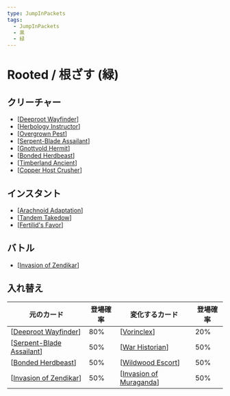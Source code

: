 ```yaml
---
type: JumpInPackets
tags:
  - JumpInPackets
  - 黒
  - 緑
---
```

# Rooted / 根ざす (緑)

## クリーチャー

* [[Deeproot Wayfinder]]
* [[Herbology Instructor]]
* [[Overgrown Pest]]
* [[Serpent-Blade Assailant]]
* [[Gnottvold Hermit]]
* [[Bonded Herdbeast]]
* [[Timberland Ancient]]
* [[Copper Host Crusher]]

## インスタント

* [[Arachnoid Adaptation]]
* [[Tandem Takedow]]
* [[Fertilid's Favor]]

## バトル

* [[Invasion of Zendikar]]

## 入れ替え

| 元のカード                  | 登場確率 | 変化するカード            | 登場確率 |
| --------------------------- | -------- | ------------------------- | -------- |
| [[Deeproot Wayfinder]]      | 80%      | [[Vorinclex]]             | 20%      |
| [[Serpent-Blade Assailant]] | 50%      | [[War Historian]]         | 50%      |
| [[Bonded Herdbeast]]        | 50%      | [[Wildwood Escort]]       | 50%      |
| [[Invasion of Zendikar]]    | 50%      | [[Invasion of Muraganda]] | 50%      |


[//begin]: # "Autogenerated link references for markdown compatibility"
[Deeproot Wayfinder]: <../../Cards/Creatures/Deeproot Wayfinder.md> "Deeproot Wayfinder / 深根の道探し (1)(緑) 2/3"
[Herbology Instructor]: <../../Cards/Creatures/Herbology Instructor.md> "Herbology Instructor / 雑草学の指導者 (1)(緑) 1/3"
[Overgrown Pest]: <../../Cards/Creatures/Overgrown Pest.md> "Overgrown Pest / 巨大化した害獣 (2)(緑) 2/2"
[Serpent-Blade Assailant]: <../../Cards/Creatures/Serpent-Blade Assailant.md> "Serpent-Blade Assailant / 大蛇刃の通り魔 (2)(緑) 2/1"
[Gnottvold Hermit]: <../../Cards/Creatures/Gnottvold Hermit.md> "Gnottvold Hermit / ノットヴォルドの隠遁者 (3)(緑) 4/4"
[Bonded Herdbeast]: <../../Cards/Creatures/Bonded Herdbeast.md> "Bonded Herdbeast / 結束した群獣 (4)(緑) 4/5"
[Timberland Ancient]: <../../Cards/Creatures/Timberland Ancient.md> "Timberland Ancient / 森林地の古霊 (4)(緑)(緑) 6/5"
[Copper Host Crusher]: <../../Cards/Creatures/Copper Host Crusher.md> "Copper Host Crusher / 銅の徒党の破壊屋 (6)(緑)(緑) 8/8"
[Arachnoid Adaptation]: <../../Cards/Instants/Arachnoid Adaptation.md> "Arachnoid Adaptation / 機械蜘蛛の順応 (緑)"
[Tandem Takedow]: <../../Cards/Instants/Tandem Takedow.md> "Tandem Takedow / 二人組の叩き伏せ (1)(緑)(緑)"
[Fertilid's Favor]: <../../Cards/Instants/Fertilid's Favor.md> "Fertilid's Favor / ファーティリドの好意 (3)(緑)"
[Invasion of Zendikar]: <../../Cards/Battles/Invasion of Zendikar.md> "Invasion of Zendikar / (3)(緑) 3"
[Vorinclex]: ../../Cards/Creatures/Vorinclex.md "Vorinclex / ヴォリンクレックス (3)(緑)(緑) 6/6"
[War Historian]: <../../Cards/Creatures/War Historian.md> "War Historian / 戦争歴史家 (2)(緑) 3/3"
[Wildwood Escort]: <../../Cards/Creatures/Wildwood Escort.md> "Wildwood Escort / 野生林の随員 (4)(緑) 3/3"
[Invasion of Muraganda]: <../../../Invasion of Muraganda.md> "Invasion of Muraganda / ムラガンダへの侵攻 (4)(緑) 6"
[//end]: # "Autogenerated link references"